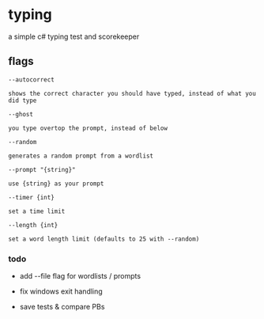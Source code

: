 # typing

a simple c# typing test and scorekeeper

## flags

```
--autocorrect

shows the correct character you should have typed, instead of what you did type

--ghost

you type overtop the prompt, instead of below

--random

generates a random prompt from a wordlist

--prompt "{string}"

use {string} as your prompt

--timer {int}

set a time limit 

--length {int}

set a word length limit (defaults to 25 with --random)
```

### todo

- add --file flag for wordlists / prompts

- fix windows exit handling

- save tests & compare PBs